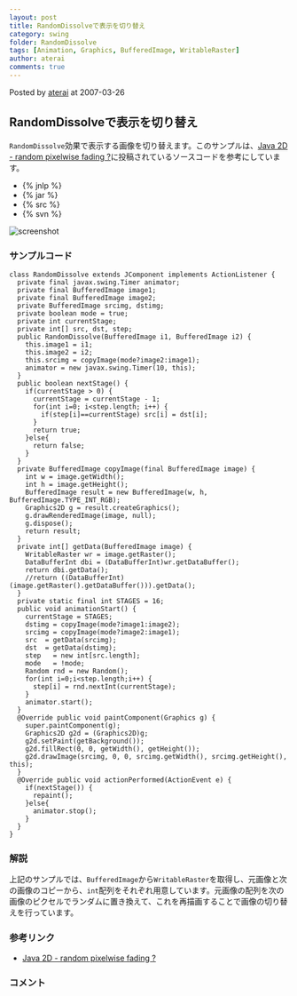 ```yaml
---
layout: post
title: RandomDissolveで表示を切り替え
category: swing
folder: RandomDissolve
tags: [Animation, Graphics, BufferedImage, WritableRaster]
author: aterai
comments: true
---
```


Posted by [aterai](http://terai.xrea.jp/aterai.html) at 2007-03-26

## RandomDissolveで表示を切り替え
`RandomDissolve`効果で表示する画像を切り替えます。このサンプルは、[Java 2D - random pixelwise fading ?](https://forums.oracle.com/thread/1270228)に投稿されているソースコードを参考にしています。

- {% jnlp %}
- {% jar %}
- {% src %}
- {% svn %}

<!-- dummy comment line for breaking list -->

![screenshot](https://lh4.googleusercontent.com/_9Z4BYR88imo/TQTRdPqz07I/AAAAAAAAAhM/h3EaItM41Yw/s800/RandomDissolve.png)

### サンプルコード
<pre class="prettyprint"><code>class RandomDissolve extends JComponent implements ActionListener {
  private final javax.swing.Timer animator;
  private final BufferedImage image1;
  private final BufferedImage image2;
  private BufferedImage srcimg, dstimg;
  private boolean mode = true;
  private int currentStage;
  private int[] src, dst, step;
  public RandomDissolve(BufferedImage i1, BufferedImage i2) {
    this.image1 = i1;
    this.image2 = i2;
    this.srcimg = copyImage(mode?image2:image1);
    animator = new javax.swing.Timer(10, this);
  }
  public boolean nextStage() {
    if(currentStage &gt; 0) {
      currentStage = currentStage - 1;
      for(int i=0; i&lt;step.length; i++) {
        if(step[i]==currentStage) src[i] = dst[i];
      }
      return true;
    }else{
      return false;
    }
  }
  private BufferedImage copyImage(final BufferedImage image) {
    int w = image.getWidth();
    int h = image.getHeight();
    BufferedImage result = new BufferedImage(w, h, BufferedImage.TYPE_INT_RGB);
    Graphics2D g = result.createGraphics();
    g.drawRenderedImage(image, null);
    g.dispose();
    return result;
  }
  private int[] getData(BufferedImage image) {
    WritableRaster wr = image.getRaster();
    DataBufferInt dbi = (DataBufferInt)wr.getDataBuffer();
    return dbi.getData();
    //return ((DataBufferInt)(image.getRaster().getDataBuffer())).getData();
  }
  private static final int STAGES = 16;
  public void animationStart() {
    currentStage = STAGES;
    dstimg = copyImage(mode?image1:image2);
    srcimg = copyImage(mode?image2:image1);
    src  = getData(srcimg);
    dst  = getData(dstimg);
    step   = new int[src.length];
    mode   = !mode;
    Random rnd = new Random();
    for(int i=0;i&lt;step.length;i++) {
      step[i] = rnd.nextInt(currentStage);
    }
    animator.start();
  }
  @Override public void paintComponent(Graphics g) {
    super.paintComponent(g);
    Graphics2D g2d = (Graphics2D)g;
    g2d.setPaint(getBackground());
    g2d.fillRect(0, 0, getWidth(), getHeight());
    g2d.drawImage(srcimg, 0, 0, srcimg.getWidth(), srcimg.getHeight(), this);
  }
  @Override public void actionPerformed(ActionEvent e) {
    if(nextStage()) {
      repaint();
    }else{
      animator.stop();
    }
  }
}
</code></pre>

### 解説
上記のサンプルでは、`BufferedImage`から`WritableRaster`を取得し、元画像と次の画像のコピーから、`int`配列をそれぞれ用意しています。元画像の配列を次の画像のピクセルでランダムに置き換えて、これを再描画することで画像の切り替えを行っています。

### 参考リンク
- [Java 2D - random pixelwise fading ?](https://forums.oracle.com/thread/1270228)

<!-- dummy comment line for breaking list -->

### コメント

